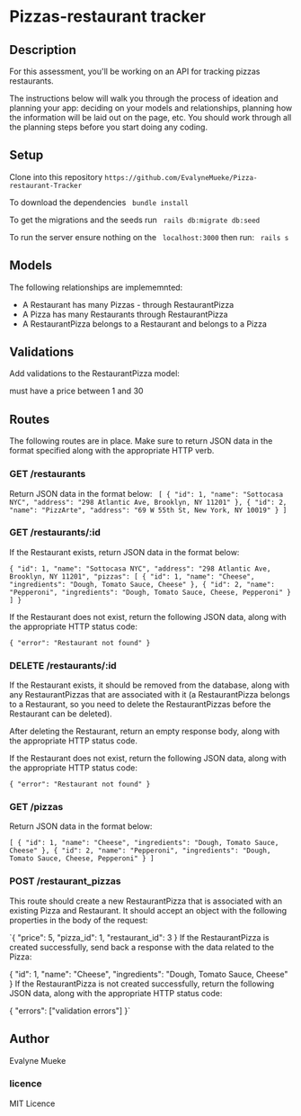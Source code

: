 # Pizzas-restaurant tracker
## Description
For this assessment, you'll be working on an API for tracking pizzas restaurants.

The instructions below will walk you through the process of ideation and planning your app: deciding on your models and relationships, planning how the information will be laid out on the page, etc. You should work through all the planning steps before you start doing any coding.

## Setup

Clone into this repository `https://github.com/EvalyneMueke/Pizza-restaurant-Tracker`

To download the dependencies
` bundle install`

To get the migrations and the seeds run ` rails db:migrate db:seed` 

To run the server ensure nothing on the ` localhost:3000` then run:
` rails s` 

## Models 
The following relationships are implememnted:

- A Restaurant has many Pizzas - through RestaurantPizza
- A Pizza has many Restaurants through RestaurantPizza
- A RestaurantPizza belongs to a Restaurant and belongs to a Pizza

## Validations
Add validations to the RestaurantPizza model:

must have a price between 1 and 30

## Routes
The following routes are in place. Make sure to return JSON data in the format specified along with the appropriate HTTP verb.

### GET /restaurants
Return JSON data in the format below:
`
[
  {
    "id": 1,
    "name": "Sottocasa NYC",
    "address": "298 Atlantic Ave, Brooklyn, NY 11201"
  },
  {
    "id": 2,
    "name": "PizzArte",
    "address": "69 W 55th St, New York, NY 10019"
  }
]`

### GET /restaurants/:id
If the Restaurant exists, return JSON data in the format below:

`{
  "id": 1,
  "name": "Sottocasa NYC",
  "address": "298 Atlantic Ave, Brooklyn, NY 11201",
  "pizzas": [
    {
      "id": 1,
      "name": "Cheese",
      "ingredients": "Dough, Tomato Sauce, Cheese"
    },
    {
      "id": 2,
      "name": "Pepperoni",
      "ingredients": "Dough, Tomato Sauce, Cheese, Pepperoni"
    }
  ]
}`

If the Restaurant does not exist, return the following JSON data, along with the appropriate HTTP status code:

`{
  "error": "Restaurant not found"
}`

### DELETE /restaurants/:id
If the Restaurant exists, it should be removed from the database, along with any RestaurantPizzas that are associated with it (a RestaurantPizza belongs to a Restaurant, so you need to delete the RestaurantPizzas before the Restaurant can be deleted).

After deleting the Restaurant, return an empty response body, along with the appropriate HTTP status code.

If the Restaurant does not exist, return the following JSON data, along with the appropriate HTTP status code:

`{
  "error": "Restaurant not found"
}`
### GET /pizzas
Return JSON data in the format below:

`[
  {
    "id": 1,
    "name": "Cheese",
    "ingredients": "Dough, Tomato Sauce, Cheese"
  },
  {
    "id": 2,
    "name": "Pepperoni",
    "ingredients": "Dough, Tomato Sauce, Cheese, Pepperoni"
  }
]`
### POST /restaurant_pizzas
This route should create a new RestaurantPizza that is associated with an existing Pizza and Restaurant. It should accept an object with the following properties in the body of the request:

`{
  "price": 5,
  "pizza_id": 1,
  "restaurant_id": 3
}
If the RestaurantPizza is created successfully, send back a response with the data related to the Pizza:

{
  "id": 1,
  "name": "Cheese",
  "ingredients": "Dough, Tomato Sauce, Cheese"
}
If the RestaurantPizza is not created successfully, return the following JSON data, along with the appropriate HTTP status code:

{
  "errors": ["validation errors"]
}`


## Author

Evalyne Mueke

### licence

MIT Licence

